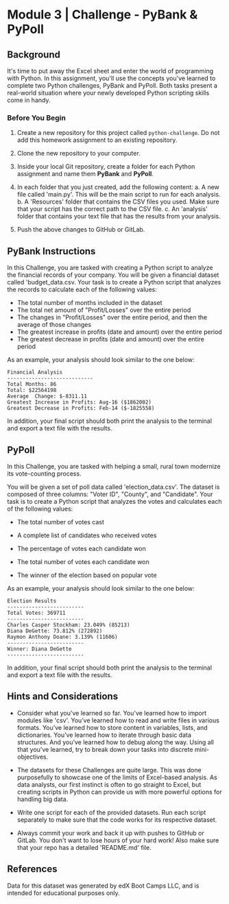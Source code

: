 # Module 3 | Challenge - PyBank & PyPoll

## Background

It's time to put away the Excel sheet and enter the world of programming with Python. In this assignment, you'll use the concepts you've learned to complete two Python challenges, PyBank and PyPoll. Both tasks present a real-world situation where your newly developed Python scripting skills come in handy.

### Before You Begin

1. Create a new repository for this project called `python-challenge`. Do not add this homework assignment to an existing repository.

2. Clone the new repository to your computer.

3. Inside your local Git repository, create a folder for each Python assignment and name them **PyBank** and  **PyPoll**.

4. In each folder that you just created, add the following content:
   a. A new file called 'main.py'. This will be the main script to run for each analysis.
   b. A 'Resources' folder that contains the CSV files you used. Make sure that your script has the correct path to the CSV file.
   c. An 'analysis' folder that contains your text file that has the results from your analysis.

5. Push the above changes to GitHub or GitLab.

## PyBank Instructions

In this Challenge, you are tasked with creating a Python script to analyze the financial records of your company. You will be given a financial dataset called 'budget_data.csv. Your task is to create a Python script that analyzes the records to calculate each of the following values:

  * The total number of months included in the dataset
  * The total net amount of "Profit/Losses" over the entire period
  * The changes in "Profit/Losses" over the entire period, and then the average of those changes
  * The greatest increase in profits (date and amount) over the entire period
  * The greatest decrease in profits (date and amount) over the entire period

As an example, your analysis should look similar to the one below:

  ```text
  Financial Analysis
  ----------------------------
  Total Months: 86
  Total: $22564198
  Average  Change: $-8311.11
  Greatest Increase in Profits: Aug-16 ($1862002)
  Greatest Decrease in Profits: Feb-14 ($-1825558)
  ```

In addition, your final script should both print the analysis to the terminal and export a text file with the results.

## PyPoll

In this Challenge, you are tasked with helping a small, rural town modernize its vote-counting process.

You will be given a set of poll data called 'election_data.csv'. The dataset is composed of three columns: "Voter ID", "County", and "Candidate". Your task is to create a Python script that analyzes the votes and calculates each of the following values:

  * The total number of votes cast

  * A complete list of candidates who received votes

  * The percentage of votes each candidate won

  * The total number of votes each candidate won

  * The winner of the election based on popular vote

As an example, your analysis should look similar to the one below:

  ```text
  Election Results
  -------------------------
  Total Votes: 369711
  -------------------------
  Charles Casper Stockham: 23.049% (85213)
  Diana DeGette: 73.812% (272892)
  Raymon Anthony Doane: 3.139% (11606)
  -------------------------
  Winner: Diana DeGette
  -------------------------
  ```

In addition, your final script should both print the analysis to the terminal and export a text file with the results.

## Hints and Considerations

* Consider what you've learned so far. You've learned how to import modules like 'csv'. You’ve learned how to read and write files in various formats. You’ve learned how to store content in variables, lists, and dictionaries. You’ve learned how to iterate through basic data structures. And you’ve learned how to debug along the way. Using all that you've learned, try to break down your tasks into discrete mini-objectives.

* The datasets for these Challenges are quite large. This was done purposefully to showcase one of the limits of Excel-based analysis. As data analysts, our first instinct is often to go straight to Excel, but creating scripts in Python can provide us with more powerful options for handling big data.

* Write one script for each of the provided datasets. Run each script separately to make sure that the code works for its respective dataset.

* Always commit your work and back it up with pushes to GitHub or GitLab. You don't want to lose hours of your hard work! Also make sure that your repo has a detailed 'README.md' file.

## References

Data for this dataset was generated by edX Boot Camps LLC, and is intended for educational purposes only.
